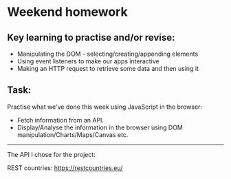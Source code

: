 # Weekend homework

## Key learning to practise and/or revise:

- Manipulating the DOM - selecting/creating/appending elements
- Using event listeners to make our apps interactive
- Making an HTTP request to retrieve some data and then using it

## Task:

Practise what we've done this week using JavaScript in the browser:

- Fetch information from an API.
- Display/Analyse the information in the browser using DOM manipulation/Charts/Maps/Canvas etc. 

---
The API I chose for the project:

REST countries: https://restcountries.eu/
